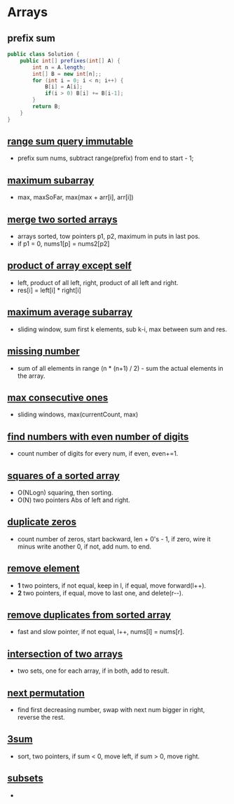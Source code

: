 # Arrays
## prefix sum  
```java 
public class Solution {
    public int[] prefixes(int[] A) {
        int n = A.length;
        int[] B = new int[n];;
        for (int i = 0; i < n; i++) {
            B[i] = A[i]; 
            if(i > 0) B[i] += B[i-1];
        }
        return B;
    }
}
```

## [range sum query immutable](https://leetcode.com/problems/range-sum-query-immutable/)  
- prefix sum nums, subtract range(prefix) from end to start - 1; 


## [maximum subarray](https://leetcode.com/problems/maximum-subarray/) 
- max, maxSoFar, max(max + arr[i], arr[i]) 

## [merge two sorted arrays](https://leetcode.com/problems/merge-sorted-array/) 
- arrays sorted, tow pointers p1, p2, maximum in puts in last pos.   
- if p1 = 0, nums1[p] = nums2[p2]

## [product of array except self](https://leetcode.com/problems/product-of-array-except-self/) 
- left, product of all left, right, product of all left and right. 
- res[i] = left[i] * right[i] 

## [maximum average subarray](https://leetcode.com/problems/maximum-average-subarray-i/) 
- sliding window, sum first k elements, sub k-i, max between sum and res. 

## [missing number](https://leetcode.com/problems/missing-number/) 
- sum of all elements in range (n * (n+1) / 2) - sum the actual elements in the array. 

## [max consecutive ones](https://leetcode.com/problems/max-consecutive-ones/) 
- sliding windows, max(currentCount, max)

## [find numbers with even number of digits](https://leetcode.com/problems/find-numbers-with-even-number-of-digits/)
- count number of digits for every num, if even, even+=1.

## [squares of a sorted array](https://leetcode.com/problems/squares-of-a-sorted-array/)
- O(NLogn) squaring, then sorting. 
- O(N) two pointers Abs of left and right.

## [duplicate zeros](https://leetcode.com/problems/duplicate-zeros/)
- count number of zeros, start backward, len + 0's - 1, if zero, wire it minus write another 0, if not, add num. to end.

## [remove element](https://leetcode.com/problems/remove-element/)
- **1** two pointers, if not equal, keep in l, if equal, move forward(l++).  
- **2** two pointers, if equal, move to last one, and delete(r--).

## [remove duplicates from sorted array](https://leetcode.com/problems/remove-duplicates-from-sorted-array/) 
- fast and slow pointer, if not equal, l++, nums[l] = nums[r]. 

## [intersection of two arrays](https://leetcode.com/problems/intersection-of-two-arrays/) 
- two sets, one for each array, if in both, add to result.

## [next permutation](https://leetcode.com/problems/next-permutation/) 
- find first decreasing number, swap with next num bigger in right, reverse the rest.  

## [3sum](https://leetcode.com/problems/3sum/)
- sort, two pointers, if sum < 0, move left, if sum > 0, move right. 

## [subsets](leetcode.com/problems/subsets) 
- 